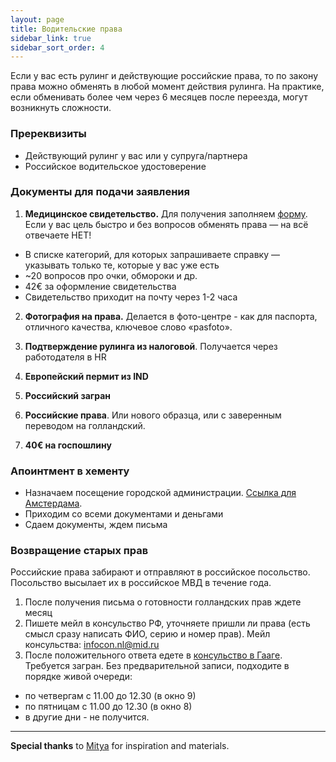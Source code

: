 ```yaml
---
layout: page
title: Водительские права
sidebar_link: true
sidebar_sort_order: 4
---
```


Если у вас есть рулинг и действующие российские права, то по закону права можно обменять в любой момент действия рулинга. 
На практике, если обменивать более чем через 6 месяцев после переезда, могут возникнуть сложности.

### Пререквизиты
* Действующий рулинг у вас или у супруга/партнера
* Российское водительское удостоверение

### Документы для подачи заявления
1. **Медицинское свидетельство.** Для получения заполняем [форму](https://mijn.cbr.nl/en/MedicalDeclaration/ExchangeBr). Eсли у вас цель быстро и без вопросов обменять права — на всё отвечаете НЕТ!
* В списке категорий, для которых запрашиваете справку — указывать только те, которые у вас уже есть
* ~20 вопросов про очки, обмороки и др.
* 42€ за оформление свидетельства 
* Свидетельство приходит на почту через 1-2 часа

2. **Фотография на права.** Делается в фото-центре - как для паспорта, отличного качества, ключевое слово «pasfoto».

3. **Подтверждение рулинга из налоговой**. Получается через работодателя в HR

4. **Европейский пермит из IND**

5. **Российский загран**

6. **Российские права**. Или нового образца, или с заверенным переводом на голландский. 

7. **40€ на госпошлину**

### Апоинтмент в хементу

* Назначаем посещение городской администрации. [Ссылка для Амстердама](https://www.amsterdam.nl/en/contact-information/appointment/).
* Приходим со всеми документами и деньгами
* Сдаем документы, ждем письма

### Возвращение старых прав
Российские права забирают и отправляют в российское посольство. Посольство высылает их в российское МВД в течение года.

1. После получения письма о готовности голландских прав ждете месяц
2. Пишете мейл в консульство РФ, уточняете пришли ли права (есть смысл сразу написать ФИО, серию и номер прав). Мейл консульства: infocon.nl@mid.ru
3. После положительного ответа едете в [консульство в Гааге](https://netherlands.mid.ru/konsul-skie-voprosy). Требуется загран. Без предварительной записи, подходите в порядке живой очереди:
 * по четвергам с 11.00 до 12.30 (в окно 9)
 * по пятницам с 11.00 до 12.30 (в окно 8)
 * в другие дни - не получится.  

----
**Special thanks** to [Mitya](https://t.me/mityas_life) for inspiration and materials. 
